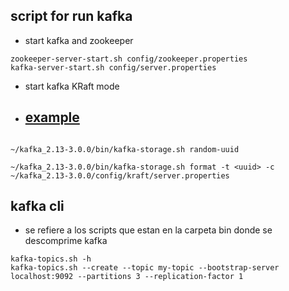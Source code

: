 ## script for run kafka
- start kafka and zookeeper
```
zookeeper-server-start.sh config/zookeeper.properties
kafka-server-start.sh config/server.properties 
```

- start kafka KRaft mode
- [example](https://www.conduktor.io/kafka/how-to-install-apache-kafka-on-mac-without-zookeeper-kraft-mode/)
  - 
```

~/kafka_2.13-3.0.0/bin/kafka-storage.sh random-uuid

~/kafka_2.13-3.0.0/bin/kafka-storage.sh format -t <uuid> -c ~/kafka_2.13-3.0.0/config/kraft/server.properties
```

## kafka cli
- se refiere a los scripts que estan en la carpeta bin donde se descomprime kafka
```
kafka-topics.sh -h
kafka-topics.sh --create --topic my-topic --bootstrap-server localhost:9092 --partitions 3 --replication-factor 1
```
